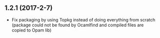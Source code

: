 ## 1.2.1 (2017-2-7)
- Fix packaging by using Topkg instead of doing everything from scratch (package could not be found by Ocamlfind and compiled files are copied to Opam lib)
